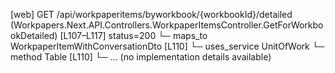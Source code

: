 [web] GET /api/workpaperitems/byworkbook/{workbookId}/detailed  (Workpapers.Next.API.Controllers.WorkpaperItemsController.GetForWorkbookDetailed)  [L107–L117] status=200
  └─ maps_to WorkpaperItemWithConversationDto [L110]
  └─ uses_service UnitOfWork
    └─ method Table [L110]
      └─ ... (no implementation details available)

